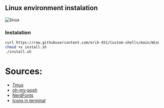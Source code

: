 ## Linux environment instalation
![linux](https://user-images.githubusercontent.com/47476901/168484079-3cc0536e-0306-441a-8139-3e7cd5e4e382.PNG)

### Instalation
```bash
curl https://raw.githubusercontent.com/erik-451/Custom-shells/main/Windows/install.sh > install.sh
chmod +x install.sh
./install.sh
```
# Sources:
- [Tmux](https://github.com/tmux/tmux/wiki)
- [oh-my-posh](https://ohmyposh.dev/)
- [NerdFonts](https://www.nerdfonts.com/)
- [Icons in terminal](https://github.com/sebastiencs/icons-in-terminal)
